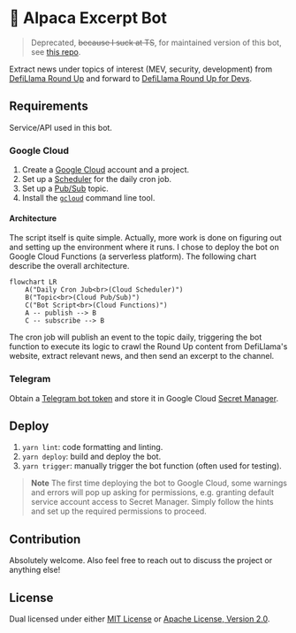 # 🦙 Alpaca Excerpt Bot

> Deprecated, ~~because I suck at TS~~, for maintained version of this bot, see [this repo](https://github.com/0xYYY/alpaca-excerpt-bot).

Extract news under topics of interest (MEV, security, development) from [DefiLlama Round Up](https://defillama.com/roundup) and forward to [DefiLlama Round Up for Devs](https://t.me/defillama_roundup_dev).

## Requirements

Service/API used in this bot.

### Google Cloud

1.  Create a [Google Cloud](https://cloud.google.com) account and a project.
2.  Set up a [Scheduler](https://cloud.google.com/secret-manager/docs/create-secret) for the daily
    cron job.
3.  Set up a [Pub/Sub](https://cloud.google.com/pubsub/docs/publish-receive-messages-console) topic.
4.  Install the [`gcloud`](https://cloud.google.com/sdk/gcloud) command line tool.

#### Architecture

The script itself is quite simple. Actually, more work is done on figuring out and setting up the
environment where it runs. I chose to deploy the bot on Google Cloud Functions (a serverless
platform). The following chart describe the overall architecture.

```mermaid
flowchart LR
    A("Daily Cron Jub<br>(Cloud Scheduler)")
    B("Topic<br>(Cloud Pub/Sub)")
    C("Bot Script<br>(Cloud Functions)")
    A -- publish --> B
    C -- subscribe --> B
```

The cron job will publish an event to the topic daily, triggering the bot function to execute its
logic to crawl the Round Up content from DefiLlama's website, extract relevant news, and then send
an excerpt to the channel.

### Telegram

Obtain a [Telegram bot token](https://core.telegram.org/bots) and store it in Google Cloud
[Secret Manager](https://cloud.google.com/secret-manager/docs/create-secret).

## Deploy

1.  `yarn lint`: code formatting and linting.
2.  `yarn deploy`: build and deploy the bot.
3.  `yarn trigger`: manually trigger the bot function (often used for testing).

> **Note**
> The first time deploying the bot to Google Cloud, some warnings and errors will pop up asking for
> permissions, e.g. granting default service account access to Secret Manager. Simply follow the
> hints and set up the required permissions to proceed.

## Contribution

Absolutely welcome. Also feel free to reach out to discuss the project or anything else!

## License

Dual licensed under either [MIT License](./LICENSE-MIT) or [Apache License, Version 2.0](./LICENSE-APACHE).
